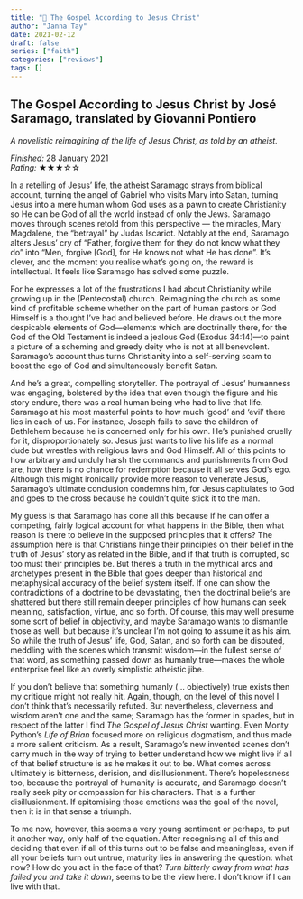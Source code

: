 ```yaml
---
title: "📕 The Gospel According to Jesus Christ"
author: "Janna Tay"
date: 2021-02-12
draft: false
series: ["faith"]
categories: ["reviews"]
tags: []
---
```

## The Gospel According to Jesus Christ by José Saramago, translated by Giovanni Pontiero

*A novelistic reimagining of the life of Jesus Christ, as told by an atheist.*

*Finished:* 28 January 2021  
*Rating:* ★★★☆☆

In a retelling of Jesus’ life, the atheist Saramago strays from biblical account, turning the angel of Gabriel who visits Mary into Satan, turning Jesus into a mere human whom God uses as a pawn to create Christianity so He can be God of all the world instead of only the Jews. Saramago moves through scenes retold from this perspective — the miracles, Mary Magdalene, the “betrayal” by Judas Iscariot. Notably at the end, Saramago alters Jesus’ cry of “Father, forgive them for they do not know what they do” into “Men, forgive [God], for He knows not what He has done”. It’s clever, and the moment you realise what’s going on, the reward is intellectual. It feels like Saramago has solved some puzzle.

For he expresses a lot of the frustrations I had about Christianity while growing up in the (Pentecostal) church. Reimagining the church as some kind of profitable scheme whether on the part of human pastors or God Himself is a thought I’ve had and believed before. He draws out the more despicable elements of God—elements which are doctrinally there, for the God of the Old Testament is indeed a jealous God (Exodus 34:14)—to paint a picture of a scheming and greedy deity who is not at all benevolent. Saramago’s account thus turns Christianity into a self-serving scam to boost the ego of God and simultaneously benefit Satan.

And he’s a great, compelling storyteller. The portrayal of Jesus’ humanness was engaging, bolstered by the idea that even though the figure and his story endure, there was a real human being who had to live that life. Saramago at his most masterful points to how much ‘good’ and ‘evil’ there lies in each of us. For instance, Joseph fails to save the children of Bethlehem because he is concerned only for his own. He’s punished cruelly for it, disproportionately so. Jesus just wants to live his life as a normal dude but wrestles with religious laws and God Himself. All of this points to how arbitrary and unduly harsh the commands and punishments from God are, how there is no chance for redemption because it all serves God’s ego. Although this might ironically provide more reason to venerate Jesus, Saramago’s ultimate conclusion condemns him, for Jesus capitulates to God and goes to the cross because he couldn’t quite stick it to the man.

My guess is that Saramago has done all this because if he can offer a competing, fairly logical account for what happens in the Bible, then what reason is there to believe in the supposed principles that it offers? The assumption here is that Christians hinge their principles on their belief in the truth of Jesus’ story as related in the Bible, and if that truth is corrupted, so too must their principles be. But there’s a truth in the mythical arcs and archetypes present in the Bible that goes deeper than historical and metaphysical accuracy of the belief system itself. If one can show the contradictions of a doctrine to be devastating, then the doctrinal beliefs are shattered but there still remain deeper principles of how humans can seek meaning, satisfaction, virtue, and so forth. Of course, this may well presume some sort of belief in objectivity, and maybe Saramago wants to dismantle those as well, but because it’s unclear I’m not going to assume it as his aim. So while the truth of Jesus’ life, God, Satan, and so forth can be disputed, meddling with the scenes which transmit wisdom—in the fullest sense of that word, as something passed down as humanly true—makes the whole enterprise feel like an overly simplistic atheistic jibe.

If you don’t believe that something humanly (… objectively) true exists then my critique might not really hit. Again, though, on the level of this novel I don’t think that’s necessarily refuted. But nevertheless, cleverness and wisdom aren’t one and the same; Saramago has the former in spades, but in respect of the latter I find *The Gospel of Jesus Christ* wanting. Even Monty Python’s *Life of Brian* focused more on religious dogmatism, and thus made a more salient criticism. As a result, Saramago’s new invented scenes don’t carry much in the way of trying to better understand how we might live if all of that belief structure is as he makes it out to be. What comes across ultimately is bitterness, derision, and disillusionment. There’s hopelessness too, because the portrayal of humanity is accurate, and Saramago doesn’t really seek pity or compassion for his characters. That is a further disillusionment. If epitomising those emotions was the goal of the novel, then it is in that sense a triumph.

To me now, however, this seems a very young sentiment or perhaps, to put it another way, only half of the equation. After recognising all of this and deciding that even if all of this turns out to be false and meaningless, even if all your beliefs turn out untrue, maturity lies in answering the question: what now? How do you act in the face of that? *Turn bitterly away from what has failed you and take it down*, seems to be the view here. I don’t know if I can live with that.
